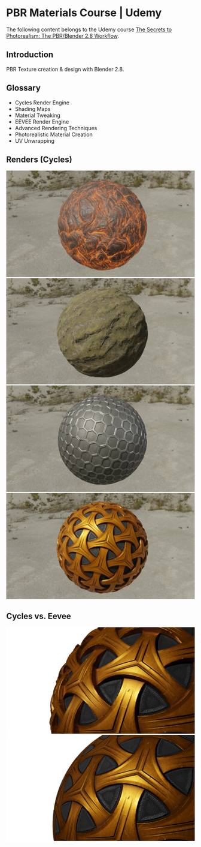 # PBR Materials Course | Udemy
The following content belongs to the Udemy course [The Secrets to Photorealism: The PBR/Blender 2.8 Workflow](https://www.udemy.com/course/pbr-materials-photorealistic-blender-2-8/).

## Introduction
PBR Texture creation & design with Blender 2.8.

## Glossary

* Cycles Render Engine
* Shading Maps
* Material Tweaking
* EEVEE Render Engine
* Advanced Rendering Techniques
* Photorealistic Material Creation
* UV Unwrapping

## Renders (Cycles)

![Render 1](/Renders/PBR0167.png?raw=true)
![Render 2](/Renders/PBR0419.png?raw=true)
![Render 3](/Renders/PBR0348.png?raw=true)
![Render 3](/Renders/PBR0347.png?raw=true)

## Cycles vs. Eevee

![Cycles](/Renders/PBR0347-cycles.png?raw=true)
![Eevee](/Renders/PBR0347-eevee.png?raw=true)